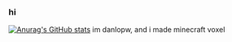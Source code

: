 ### hi
[![Anurag's GitHub stats](https://github-readme-stats.vercel.app/api?username=danlopw)](https://github.com/anuraghazra/github-readme-stats)
im danlopw, and i made minecraft voxel
